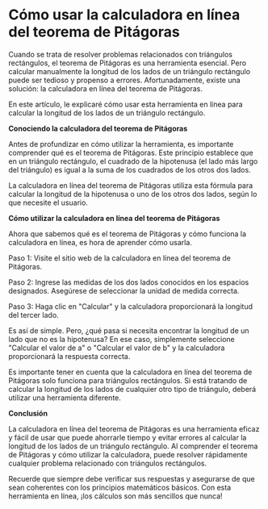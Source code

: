 Cómo usar la calculadora en línea del teorema de Pitágoras
==========================================================

Cuando se trata de resolver problemas relacionados con triángulos rectángulos, el teorema de Pitágoras es una herramienta esencial. Pero calcular manualmente la longitud de los lados de un triángulo rectángulo puede ser tedioso y propenso a errores. Afortunadamente, existe una solución: la calculadora en línea del teorema de Pitágoras.

En este artículo, le explicaré cómo usar esta herramienta en línea para calcular la longitud de los lados de un triángulo rectángulo.

**Conociendo la calculadora del teorema de Pitágoras**

Antes de profundizar en cómo utilizar la herramienta, es importante comprender qué es el teorema de Pitágoras. Este principio establece que en un triángulo rectángulo, el cuadrado de la hipotenusa (el lado más largo del triángulo) es igual a la suma de los cuadrados de los otros dos lados.

La calculadora en línea del teorema de Pitágoras utiliza esta fórmula para calcular la longitud de la hipotenusa o uno de los otros dos lados, según lo que necesite el usuario.

**Cómo utilizar la calculadora en línea del teorema de Pitágoras**

Ahora que sabemos qué es el teorema de Pitágoras y cómo funciona la calculadora en línea, es hora de aprender cómo usarla.

Paso 1: Visite el sitio web de la calculadora en línea del teorema de Pitágoras.

Paso 2: Ingrese las medidas de los dos lados conocidos en los espacios designados. Asegúrese de seleccionar la unidad de medida correcta.

Paso 3: Haga clic en "Calcular" y la calculadora proporcionará la longitud del tercer lado.

Es así de simple. Pero, ¿qué pasa si necesita encontrar la longitud de un lado que no es la hipotenusa? En ese caso, simplemente seleccione "Calcular el valor de a" o "Calcular el valor de b" y la calculadora proporcionará la respuesta correcta.

Es importante tener en cuenta que la calculadora en línea del teorema de Pitágoras solo funciona para triángulos rectángulos. Si está tratando de calcular la longitud de los lados de cualquier otro tipo de triángulo, deberá utilizar una herramienta diferente.

**Conclusión**

La calculadora en línea del teorema de Pitágoras es una herramienta eficaz y fácil de usar que puede ahorrarle tiempo y evitar errores al calcular la longitud de los lados de un triángulo rectángulo. Al comprender el teorema de Pitágoras y cómo utilizar la calculadora, puede resolver rápidamente cualquier problema relacionado con triángulos rectángulos.

Recuerde que siempre debe verificar sus respuestas y asegurarse de que sean coherentes con los principios matemáticos básicos. Con esta herramienta en línea, ¡los cálculos son más sencillos que nunca!